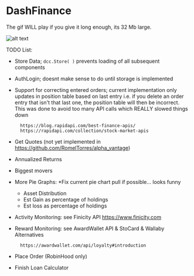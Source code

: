 # DashFinance
The gif WILL play if you give it long enough, its 32 Mb large.


![alt text](https://github.com/SterlingButters/DashFinance/blob/master/Example.gif)


TODO List:
- Store Data; `dcc.Store( )` prevents loading of all subsequent components
- AuthLogin; doesnt make sense to do until storage is implemented

- Support for correcting entered orders; current implementation only updates
in position table based on last entry i.e. if you delete an order entry that 
isn't that last one, the position table will then be incorrect. This was done 
to avoid too many API calls which REALLY slowed things down

        https://blog.rapidapi.com/best-finance-apis/
        https://rapidapi.com/collection/stock-market-apis

- Get Quotes (not yet implemented in https://github.com/RomelTorres/alpha_vantage) 
- Annualized Returns
- Biggest movers
- More Pie Graphs: *Fix current pie chart pull if possible... looks funny
    - Asset Distribution 
    - Est Gain as percentage of holdings
    - Est loss as percentage of holdings
- Activity Monitoring: see Finicity API https://www.finicity.com
- Reward Monitoring: see AwardWallet API & StoCard & Wallaby Alternatives
        
        https://awardwallet.com/api/loyalty#introduction 

- Place Order (RobinHood only)
- Finish Loan Calculator